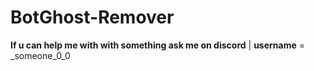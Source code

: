 # BotGhost-Remover

**If u can help me with with something ask me on discord** |
__username__ = _someone_0_0
